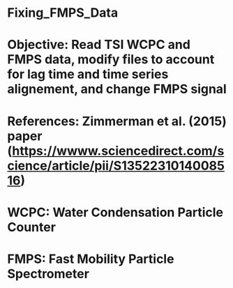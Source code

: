 # Fixing_FMPS_Data
# Objective: Read TSI WCPC and FMPS data, modify files to account for lag time and time series alignement, and change FMPS signal 
# References: Zimmerman et al. (2015) paper (https://wwww.sciencedirect.com/science/article/pii/S1352231014008516)
# WCPC: Water Condensation Particle Counter
# FMPS: Fast Mobility Particle Spectrometer
